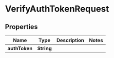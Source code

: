 

# VerifyAuthTokenRequest

## Properties

Name | Type | Description | Notes
------------ | ------------- | ------------- | -------------
**authToken** | **String** |  | 



